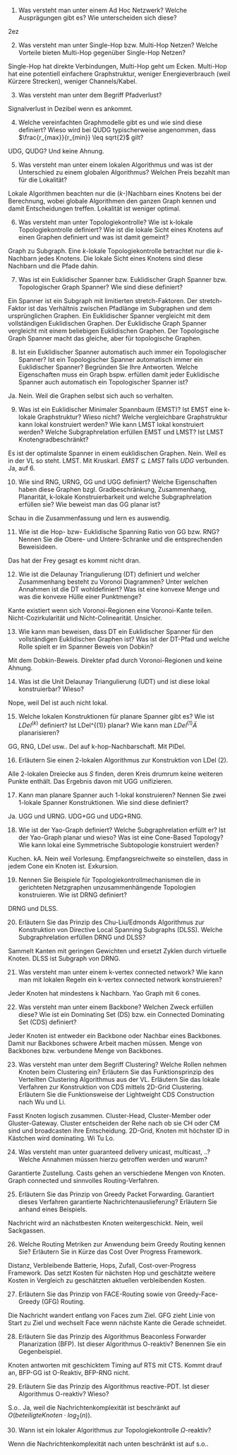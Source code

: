 1. Was versteht man unter einem Ad Hoc Netzwerk? Welche Ausprägungen gibt es? Wie unterscheiden sich diese?

2ez

2. Was versteht man unter Single-Hop bzw. Multi-Hop Netzen? Welche Vorteile bieten Multi-Hop gegenüber Single-Hop Netzen?

Single-Hop hat direkte Verbindungen, Multi-Hop geht um Ecken. Multi-Hop hat eine potentiell einfachere Graphstruktur, weniger Energieverbrauch (weil Kürzere Strecken), weniger Channels/Kabel.

3. Was versteht man unter dem Begriff Pfadverlust?

Signalverlust in Dezibel wenn es ankommt.

4. Welche vereinfachten Graphmodelle gibt es und wie sind diese definiert? Wieso wird bei QUDG typischerweise angenommen, dass $\frac{r_{max}}{r_{min}} \leq sqrt{2}$ gilt?

UDG, QUDG? Und keine Ahnung.

5. Was versteht man unter einem lokalen Algorithmus und was ist der Unterschied zu einem globalen Algorithmus? Welchen Preis bezahlt man für die Lokalität?

Lokale Algorithmen beachten nur die ($k$-)Nachbarn eines Knotens bei der Berechnung, wobei globale Algorithmen den ganzen Graph kennen und damit Entscheidungen treffen. Lokalität ist weniger optimal.

6. Was versteht man unter Topologiekontrolle? Wie ist k-lokale Topologiekontrolle definiert? Wie ist die lokale Sicht eines Knotens auf einen Graphen definiert und was ist damit gemeint?

Graph zu Subgraph. Eine $k$-lokale Topologiekontrolle betrachtet nur die $k$-Nachbarn jedes Knotens. Die lokale Sicht eines Knotens sind diese Nachbarn und die Pfade dahin.

7. Was ist ein Euklidischer Spanner bzw. Euklidischer Graph Spanner bzw. Topologischer Graph Spanner? Wie sind diese definiert?

Ein Spanner ist ein Subgraph mit limitierten stretch-Faktoren. Der stretch-Faktor ist das Verhältnis zwischen Pfadlänge im Subgraphen und dem ursprünglichen Graphen. Ein Euklidischer Spanner vergleicht mit dem vollständigen Euklidischen Graphen. Der Euklidische Graph Spanner vergleicht mit einem beliebigen Euklidischen Graphen. Der Topologische Graph Spanner macht das gleiche, aber für topologische Graphen.

8. Ist ein Euklidischer Spanner automatisch auch immer ein Topologischer Spanner? Ist ein Topologischer Spanner automatisch immer ein Euklidischer Spanner? Begründen Sie Ihre Antworten. Welche Eigenschaften muss ein Graph bspw. erfüllen damit jeder Euklidische Spanner auch automatisch ein Topologischer Spanner ist?

Ja. Nein. Weil die Graphen selbst sich auch so verhalten.

9. Was ist ein Euklidischer Minimaler Spannbaum (EMST)? Ist EMST eine k-lokale Graphstruktur? Wieso nicht? Welche vergleichbare Graphstruktur kann lokal konstruiert werden? Wie kann LMST lokal konstruiert werden? Welche Subgraphrelation erfüllen EMST und LMST? Ist LMST Knotengradbeschränkt?

Es ist der optimalste Spanner in einem euklidischen Graphen. Nein. Weil es in der VL so steht. LMST. Mit Kruskarl. $EMST \subseteq LMST$ falls $UDG$ verbunden. Ja, auf 6.

10. Wie sind RNG, URNG, GG und UGG definiert? Welche Eigenschaften haben diese Graphen bzgl. Gradbeschränkung, Zusammenhang, Planarität, k-lokale Konstruierbarkeit und welche Subgraphrelation erfüllen sie? Wie beweist man das GG planar ist?

Schau in die Zusammenfassung und lern es auswendig.

11. Wie ist die Hop- bzw- Euklidische Spanning Ratio von GG bzw. RNG? Nennen Sie die Obere- und Untere-Schranke und die entsprechenden Beweisideen.

Das hat der Frey gesagt es kommt nicht dran.

12. Wie ist die Delaunay Triangulierung (DT) definiert und welcher Zusammenhang besteht zu Voronoi Diagrammen? Unter welchen Annahmen ist die DT wohldefiniert? Was ist eine konvexe Menge und was die konvexe Hülle einer Punktmenge?

Kante existiert wenn sich Voronoi-Regionen eine Voronoi-Kante teilen. Nicht-Cozirkularität und Nicht-Colinearität. Unsicher.

13. Wie kann man beweisen, dass DT ein Euklidischer Spanner für den vollständigen Euklidischen Graphen ist? Was ist der DT-Pfad und welche Rolle spielt er im Spanner Beweis von Dobkin?

Mit dem Dobkin-Beweis. Direkter pfad durch Voronoi-Regionen und keine Ahnung.

14. Was ist die Unit Delaunay Triangulierung (UDT) und ist diese lokal konstruierbar? Wieso?

Nope, weil Del ist auch nicht lokal.

15. Welche lokalen Konstruktionen für planare Spanner gibt es? Wie ist $LDel^{(k)}$ definiert? Ist LDel^{(1)} planar? Wie kann man $LDel^{(1)}Ä$ planarisieren?

GG, RNG, LDel usw.. Del auf k-hop-Nachbarschaft. Mit PlDel.

16. Erläutern Sie einen 2-lokalen Algorithmus zur Konstruktion von LDel (2).

Alle 2-lokalen Dreiecke aus $S$ finden, deren Kreis drumrum keine weiteren Punkte enthält. Das Ergebnis davon mit UGG $\cup$nifizieren.

17. Kann man planare Spanner auch 1-lokal konstruieren? Nennen Sie zwei 1-lokale Spanner Konstruktionen. Wie sind diese definiert?

Ja. UGG und URNG. UDG+GG und UDG+RNG.

18. Wie ist der Yao-Graph definiert? Welche Subgraphrelation erfüllt er? Ist der Yao-Graph planar und wieso? Was ist eine Cone-Based Topology? Wie kann lokal eine Symmetrische Subtopologie konstruiert werden?

Kuchen. kA. Nein weil Vorlesung. Empfangsreichweite so einstellen, dass in jedem Cone ein Knoten ist. Exkursion.

19. Nennen Sie Beispiele für Topologiekontrollmechanismen die in gerichteten Netzgraphen unzusammenhängende Topologien konstruieren. Wie ist DRNG definiert?

DRNG und DLSS.

20. Erläutern Sie das Prinzip des Chu-Liu/Edmonds Algorithmus zur Konstruktion von Directive Local Spanning Subgraphs (DLSS). Welche Subgraphrelation erfüllen DRNG und DLSS?

Sammelt Kanten mit geringen Gewichten und ersetzt Zyklen durch virtuelle Knoten. DLSS ist Subgraph von DRNG.

21. Was versteht man unter einem k-vertex connected network? Wie kann man mit lokalen Regeln ein k-vertex connected network konstruieren?

Jeder Knoten hat mindestens k Nachbarn. Yao Graph mit 6 cones.

22. Was versteht man unter einem Backbone? Welchen Zweck erfüllen diese? Wie ist ein Dominating Set (DS) bzw. ein Connected Dominating Set (CDS) definiert?

Jeder Knoten ist entweder ein Backbone oder Nachbar eines Backbones. Damit nur Backbones schwere Arbeit machen müssen. Menge von Backbones bzw. verbundene Menge von Backbones.

23. Was versteht man unter dem Begriff Clustering? Welche Rollen nehmen Knoten beim Clustering ein? Erläutern Sie das Funktionsprinzip des Verteilten Clustering Algorithmus aus der VL. Erläutern Sie das lokale Verfahren zur Konstruktion von CDS mittels 2D-Grid Clustering. Erläutern Sie die Funktionsweise der Lightweight CDS Construction nach Wu und Li.

Fasst Knoten logisch zusammen. Cluster-Head, Cluster-Member oder Gluster-Gateway. Cluster entscheiden der Rehe nach ob sie CH oder CM sind und broadcasten ihre Entscheidung. 2D-Grid, Knoten mit höchster ID in Kästchen wird dominating. Wi Tu Lo.

24. Was versteht man unter guaranteed delivery unicast, multicast, ..? Welche Annahmen müssen hierzu getroffen werden und warum?

Garantierte Zustellung. Casts gehen an verschiedene Mengen von Knoten. Graph connected und sinnvolles Routing-Verfahren.

25. Erläutern Sie das Prinzip von Greedy Packet Forwarding. Garantiert dieses Verfahren garantierte Nachrichtenauslieferung? Erläutern Sie anhand eines Beispiels.

Nachricht wird an nächstbesten Knoten weitergeschickt. Nein, weil Sackgassen.

26. Welche Routing Metriken zur Anwendung beim Greedy Routing kennen Sie? Erläutern Sie in Kürze das Cost Over Progress Framework.

Distanz, Verbleibende Batterie, Hops, Zufall, Cost-over-Progress Framework. Das setzt Kosten für nächsten Hop und geschätzte weitere Kosten in Vergleich zu geschätzten aktuellen verbleibenden Kosten.

27. Erläutern Sie das Prinzip von FACE-Routing sowie von Greedy-Face-Greedy (GFG) Routing.

Die Nachricht wandert entlang von Faces zum Ziel. GFG zieht Linie von Start zu Ziel und wechselt Face wenn nächste Kante die Gerade schneidet.

28. Erläutern Sie das Prinzip des Algorithmus Beaconless Forwarder Planarization (BFP). Ist dieser Algorithmus O-reaktiv? Benennen Sie ein Gegenbeispiel.

Knoten antworten mit geschicktem Timing auf RTS mit CTS. Kommt drauf an, BFP-GG ist O-Reaktiv, BFP-RNG nicht.

29. Erläutern Sie das Prinzip des Algorithmus reactive-PDT. Ist dieser Algorithmus O-reaktiv? Wieso?

S.o.. Ja, weil die Nachrichtenkomplexität ist beschränkt auf $O(beteiligte Knoten \cdot log_2(n))$.

30. Wann ist ein lokaler Algorithmus zur Topologiekontrolle $\Omega$-reaktiv?

Wenn die Nachrichtenkomplexität nach unten beschränkt ist auf s.o..

